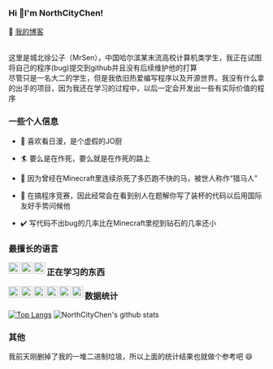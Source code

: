 ### Hi 👋I'm NorthCityChen!

:link: [我的博客](https://grimoire.cn)

<br>
这里是城北徐公子（MrSen），中国哈尔滨某末流高校计算机类学生，我正在试图将自己的程序(bug)提交到github并且没有后续维护他的打算<br>
尽管只是一名大二的学生，但是我依旧热爱编写程序以及开源世界。我没有什么拿的出手的项目，因为我还在学习的过程中，以后一定会开发出一些有实际价值的程序<br>

### 一些个人信息

- :tada: 喜欢看日漫，是个虚假的JO厨

- :surfer: 要么是在作死，要么就是在作死的路上

- :horse_racing: 因为曾经在Minecraft里连续杀死了多匹跑不快的马，被世人称作“猎马人”

- :rocket: 在搞程序竞赛，因此经常会在看到别人在题解你写了装杯的代码以后用国际友好手势问候他

- :heavy_check_mark: 写代码不出bug的几率比在Minecraft里挖到钻石的几率还小




### 最擅长的语言

<a href="https://grimoire.cn">
  <img align="left" width="22px" src="https://cdn.jsdelivr.net/npm/simple-icons@v3/icons/python.svg" />
</a>

<a href="https://grimoire.cn">
  <img align="left" width="22px" src="https://cdn.jsdelivr.net/npm/simple-icons@v3/icons/cplusplus.svg" />
</a>

<a href="https://grimoire.cn">
  <img align="left" width="22px" src="https://cdn.jsdelivr.net/npm/simple-icons@v3/icons/java.svg" />
</a>

### 正在学习的东西

<a href="https://grimoire.cn">
  <img align="left" width="22px" src="https://cdn.jsdelivr.net/npm/simple-icons@v3/icons/acm.svg" />
</a>

<a href="https://grimoire.cn">
  <img align="left" width="22px" src="https://cdn.jsdelivr.net/npm/simple-icons@v3/icons/flutter.svg" />
</a>

<a href="https://grimoire.cn">
  <img align="left" width="22px" src="https://cdn.jsdelivr.net/npm/simple-icons@v3/icons/dart.svg" />
</a>

<a href="https://grimoire.cn">
  <img align="left" width="22px" src="https://cdn.jsdelivr.net/npm/simple-icons@v3/icons/node-dot-js.svg" />
</a>

<a href="https://grimoire.cn">
  <img align="left" width="22px" src="https://cdn.jsdelivr.net/npm/simple-icons@v3/icons/redis.svg" />
</a>

<a href="https://grimoire.cn">
  <img align="left" width="22px" src="https://cdn.jsdelivr.net/npm/simple-icons@v3/icons/mysql.svg" />
</a>

### 数据统计

[![Top Langs](https://github-readme-stats.vercel.app/api/top-langs/?username=NorthCityChen)](https://github.com/anuraghazra/github-readme-stats) ![NorthCityChen's github stats](https://github-readme-stats.vercel.app/api?username=NorthCityChen&show_icons=true)

### 其他

我前天刚删掉了我的一堆二进制垃圾，所以上面的统计结果也就做个参考吧 :smile:
